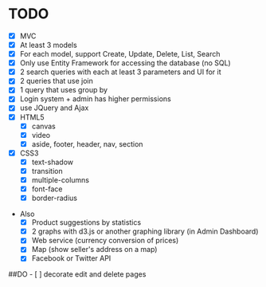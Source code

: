# TODO
- [x] MVC
- [x] At least 3 models
- [x] For each model, support Create, Update, Delete, List, Search
- [x] Only use Entity Framework for accessing the database (no SQL)
- [x] 2 search queries with each at least 3 parameters and UI for it
- [x] 2 queries that use join
- [x] 1 query that uses group by
- [x] Login system + admin has higher permissions
- [x] use JQuery and Ajax
- [x] HTML5
    - [x] canvas
    - [x] video
    - [x] aside, footer, header, nav, section
- [x] CSS3
    - [x] text-shadow
    - [x] transition
    - [x] multiple-columns
    - [x] font-face
    - [x] border-radius
- Also
    - [x] Product suggestions by statistics
    - [x] 2 graphs with d3.js or another graphing library (in Admin Dashboard)
    - [x] Web service (currency conversion of prices)
    - [x] Map (show seller's address on a map)
    - [x] Facebook or Twitter API

##DO
    - [ ] decorate edit and delete pages
